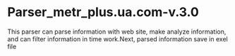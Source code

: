 # Parser_metr_plus.ua.com-v.3.0
This parser can parse information with web site, make analyze information, and can filter information in time work.Next, parsed information save in exel file 
